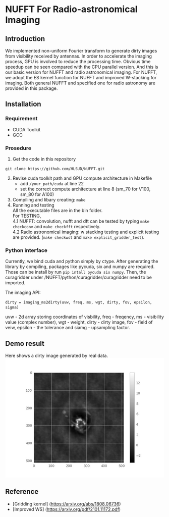 # NUFFT For Radio-astronomical Imaging

## Introduction
We implemented non-uniform Fourier transform to generate dirty images from visibility received by antennas. In order to accelerate the imaging process, GPU is involved to reduce the processing time. Obvious time speedup can be seen compared with the CPU parallel version. And this is our basic version for NUFFT and radio astronomical imaging. For NUFFT, we adopt the ES kernel function for NUFFT and improved W-stacking for imaging. Both general NUFFT and specified one for radio astronomy are provided in this package. 

## Installation

### Requirement
- CUDA Toolkit
- GCC

### Prosedure
1. Get the code in this repository
```
git clone https://github.com/HLSUD/NUFFT.git
```
2. Revise cuda toolkit path and GPU compute architecture in Makefile
    - add ```/your_path/cuda``` at line 22
    - set the correct compute architecture at line 8 (sm_70 for V100, sm_80 for A100)
3. Compiling and libary creating: ``` make ```
4. Running and testing\
    All the executable files are in the bin folder.\
    For TESTING,\
    4.1 NUFFT: convolution, nufft and dft can be tested by typing ```make checkconv``` and ```make checkfft``` respectively.\
    4.2 Radio astronomical imaging: w stacking testing and explicit testing are provided. (```make checkwst``` and ```make explicit_gridder_test```).

### Python interface
Currently, we bind cuda and python simply by ctype. After generating the library by compiling, packages like pycuda, six and numpy are required. Those can be install by run ```pip intall pycuda six numpy```. Then, the curagridder under /NUFFT/python/curagridder/curagridder need to be imported.

The imaging API:
```
dirty = imaging_ms2dirty(uvw, freq, ms, wgt, dirty, fov, epsilon, sigma)
```
uvw - 2d array storing coordinates of visbility, freq - freqency, ms - visibility value (complex number), wgt - weight, dirty - dirty image, fov - field of veiw, epsilon - the tolerance and siamg - upsampling factor.

## Demo result
Here shows a dirty image generated by real data.
![demo](./docs/demo_dirty.jpg)
## Reference
* [Gridding kernel] (https://arxiv.org/abs/1808.06736)
* [Improved WS] (https://arxiv.org/pdf/2101.11172.pdf)